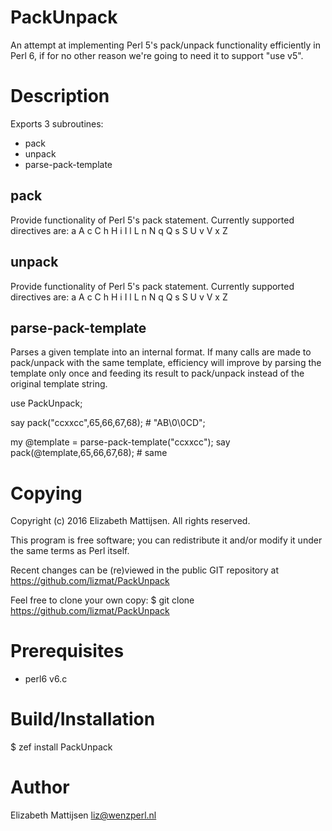 # PackUnpack

An attempt at implementing Perl 5's pack/unpack functionality
efficiently in Perl 6, if for no other reason we're going to need
it to support "use v5".

# Description
Exports 3 subroutines:
* pack
* unpack
* parse-pack-template

## pack
Provide functionality of Perl 5's pack statement.  Currently supported
directives are: a A c C h H i I l L n N q Q s S U v V x Z

## unpack
Provide functionality of Perl 5's pack statement.  Currently supported
directives are: a A c C h H i I l L n N q Q s S U v V x Z

## parse-pack-template
Parses a given template into an internal format.  If many calls are made
to pack/unpack with the same template, efficiency will improve by parsing
the template only once and feeding its result to pack/unpack instead of
the original template string.

 use PackUnpack;

 say pack("ccxxcc",65,66,67,68); # "AB\0\0CD";

 my @template = parse-pack-template("ccxxcc");
 say pack(@template,65,66,67,68); # same

# Copying
Copyright (c) 2016 Elizabeth Mattijsen.  All rights reserved.

This program is free software; you can redistribute it and/or modify
it under the same terms as Perl itself.

Recent changes can be (re)viewed in the public GIT repository at
https://github.com/lizmat/PackUnpack

Feel free to clone your own copy:
 $ git clone https://github.com/lizmat/PackUnpack

# Prerequisites
* perl6 v6.c

# Build/Installation

 $ zef install PackUnpack

# Author
Elizabeth Mattijsen <liz@wenzperl.nl>
